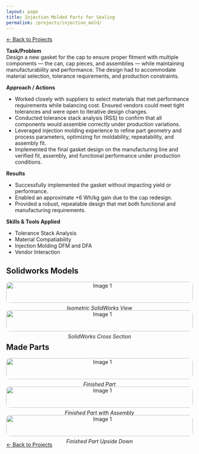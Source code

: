 ```yaml
---
layout: page
title: Injection Molded Parts for Sealing
permalink: /projects/injection_mold/
---
```

[← Back to Projects](/projects/)

**Task/Problem**  
Design a new gasket for the cap to ensure proper fitment with multiple components — the can, cap pieces, and assemblies — while maintaining manufacturability and performance. The design had to accommodate material selection, tolerance requirements, and production constraints.

**Approach / Actions**  
- Worked closely with suppliers to select materials that met performance requirements while balancing cost. Ensured vendors could meet tight tolerances and were open to iterative design changes.  
- Conducted tolerance stack analysis (RSS) to confirm that all components would assemble correctly under production variations.  
- Leveraged injection molding experience to refine part geometry and process parameters, optimizing for moldability, repeatability, and assembly fit.  
- Implemented the final gasket design on the manufacturing line and verified fit, assembly, and functional performance under production conditions.

**Results**  
- Successfully implemented the gasket without impacting yield or performance.  
- Enabled an approximate +6 Wh/kg gain due to the cap redesign.  
- Provided a robust, repeatable design that met both functional and manufacturing requirements.

**Skills & Tools Applied**  
- Tolerance Stack Analysis 
- Material Compatiability
- Injection Molding DFM and DFA
- Vendor Interaction 

## Solidworks Models
<div style="display: flex; flex-wrap: wrap; justify-content: center; gap: 20px;">


  <div style="flex: 1 1 250px; text-align: center;">
    <img src="{{ site.url }}/assets/img/injection_mold_part_SW.png" alt="Image 1" style="width: 100%; border-radius: 10px;">
    <p style="margin-top: 5px; font-style: italic;">Isometric SolidWorks View</p>
  </div>

  <div style="flex: 1 1 250px; text-align: center;">
    <img src="{{ site.url }}/assets/img/injection_mold_part_section.png" alt="Image 1" style="width: 100%; border-radius: 10px;">
    <p style="margin-top: 5px; font-style: italic;">SolidWorks Cross Section</p>
  </div>  

</div>

## Made Parts
<div style="display: flex; flex-wrap: wrap; justify-content: center; gap: 20px;">


  <div style="flex: 1 1 250px; text-align: center;">
    <img src="{{ site.url }}/assets/img/injection_mold_part.JPG" alt="Image 1" style="width: 100%; border-radius: 10px;">
    <p style="margin-top: 5px; font-style: italic;">Finished Part</p>
  </div>

  <div style="flex: 1 1 250px; text-align: center;">
    <img src="{{ site.url }}/assets/img/injection_mold_part_assembled.JPG" alt="Image 1" style="width: 100%; border-radius: 10px;">
    <p style="margin-top: 5px; font-style: italic;">Finished Part with Assembly</p>
  </div>  

  <div style="flex: 1 1 250px; text-align: center;">
    <img src="{{ site.url }}/assets/img/injection_mold_part_down.JPG" alt="Image 1" style="width: 100%; border-radius: 10px;">
    <p style="margin-top: 5px; font-style: italic;">Finished Part Upside Down</p>
  </div>  


</div>


[← Back to Projects](/projects/)